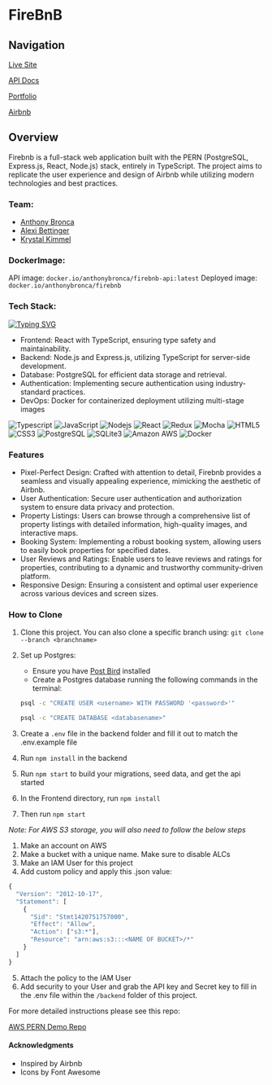 # FireBnB

## Navigation
[Live Site](https://firebnb-5js9.onrender.com/)

[API Docs](https://github.com/AnthonyBronca/FireBnB/wiki)

[Portfolio](https://anthonybronca.github.io/anthony_portfolio/)

[Airbnb](https://www.airbnb.com/)


## Overview
Firebnb is a full-stack web application built with the PERN (PostgreSQL, Express.js, React, Node.js) stack, entirely in TypeScript. The project aims to replicate the user experience and design of Airbnb while utilizing modern technologies and best practices.


### Team:
- [Anthony Bronca](https://github.com/AnthonyBronca)
- [Alexi Bettinger](https://github.com/OGAlexi)
- [Krystal Kimmel](https://github.com/kryskimmel)

### DockerImage:
API image: `docker.io/anthonybronca/firebnb-api:latest`
Deployed image: `docker.io/anthonybronca/firebnb`

### Tech Stack:
[![Typing SVG](https://readme-typing-svg.demolab.com?font=Fira+Code&pause=500&color=007acc&width=435&lines=TypeScript;Express;Sequelize;React;Redux;PostgreSQL;SQLite3;Docker;HTML5;CSS3)](https://git.io/typing-svg)

- Frontend: React with TypeScript, ensuring type safety and maintainability.
- Backend: Node.js and Express.js, utilizing TypeScript for server-side development.
- Database: PostgreSQL for efficient data storage and retrieval.
- Authentication: Implementing secure authentication using industry-standard practices.
- DevOps: Docker for containerized deployment utilizing multi-stage images

![Typescript](https://img.shields.io/badge/TypeScript-007ACC?style=for-the-badge&logo=typescript&logoColor=white)
![JavaScript](https://img.shields.io/badge/JavaScript-323330?style=for-the-badge&logo=javascript&logoColor=F7DF1E)
![Nodejs](https://img.shields.io/badge/Node.js-43853D?style=for-the-badge&logo=node.js&logoColor=white)
![React](	https://img.shields.io/badge/React-20232A?style=for-the-badge&logo=react&logoColor=61DAFB)
![Redux](https://img.shields.io/badge/Redux-593D88?style=for-the-badge&logo=redux&logoColor=white)
![Mocha](https://img.shields.io/badge/mocha.js-323330?style=for-the-badge&logo=mocha&logoColor=Brown)
![HTML5](https://img.shields.io/badge/HTML5-E34F26?style=for-the-badge&logo=html5&logoColor=white)
![CSS3](https://img.shields.io/badge/CSS3-1572B6?style=for-the-badge&logo=css3&logoColor=white)
![PostgreSQL](https://img.shields.io/badge/PostgreSQL-316192?style=for-the-badge&logo=postgresql&logoColor=white)
![SQLite3](https://img.shields.io/badge/SQLite3-00000F?style=for-the-badge&logo=sqlite3&logoColor=white)
![Amazon AWS](https://img.shields.io/badge/Amazon_AWS-232F3E?style=for-the-badge&logo=amazon-aws&logoColor=white)
![Docker](https://img.shields.io/badge/Docker-2CA5E0?style=for-the-badge&logo=docker&logoColor=white)

### Features
- Pixel-Perfect Design: Crafted with attention to detail, Firebnb provides a seamless and visually appealing experience, mimicking the aesthetic of Airbnb.
- User Authentication: Secure user authentication and authorization system to ensure data privacy and protection.
- Property Listings: Users can browse through a comprehensive list of property listings with detailed information, high-quality images, and interactive maps.
- Booking System: Implementing a robust booking system, allowing users to easily book properties for specified dates.
- User Reviews and Ratings: Enable users to leave reviews and ratings for properties, contributing to a dynamic and trustworthy community-driven platform.
- Responsive Design: Ensuring a consistent and optimal user experience across various devices and screen sizes.

### How to Clone

1. Clone this project. You can also clone a specific branch using:
`git clone --branch <branchname> `

2. Set up Postgres:
   - Ensure you have [Post Bird](https://github.com/Paxa/postbird) installed
   - Create a Postgres database running the following commands in the terminal:
   ```sh
   psql -c "CREATE USER <username> WITH PASSWORD '<password>'"
   ```
   ```sh
   psql -c "CREATE DATABASE <databasename>"
   ```
3. Create a `.env` file in the backend folder and fill it out to match the .env.example file
4. Run `npm install` in the backend
5. Run `npm start` to build your migrations, seed data, and get the api started
6. In the Frontend directory, run `npm install`
7. Then run `npm start`

*Note: For AWS S3 storage, you will also need to follow the below steps*

1. Make an account on AWS
2. Make a bucket with a unique name. Make sure to disable ALCs
3. Make an IAM User for this project
4. Add custom policy and apply this .json value:
```js
{
  "Version": "2012-10-17",
  "Statement": [
    {
      "Sid": "Stmt1420751757000",
      "Effect": "Allow",
      "Action": ["s3:*"],
      "Resource": "arn:aws:s3:::<NAME OF BUCKET>/*"
    }
  ]
}
```
5. Attach the policy to the IAM User
6. Add security to your User and grab the API key and Secret key to fill in the .env file within the `/backend` folder of this project.

For more detailed instructions please see this repo:

[AWS PERN Demo Repo]("https://github.com/jdrichardsappacad/aws-s3-pern-demo")

#### Acknowledgments
- Inspired by Airbnb
- Icons by Font Awesome
